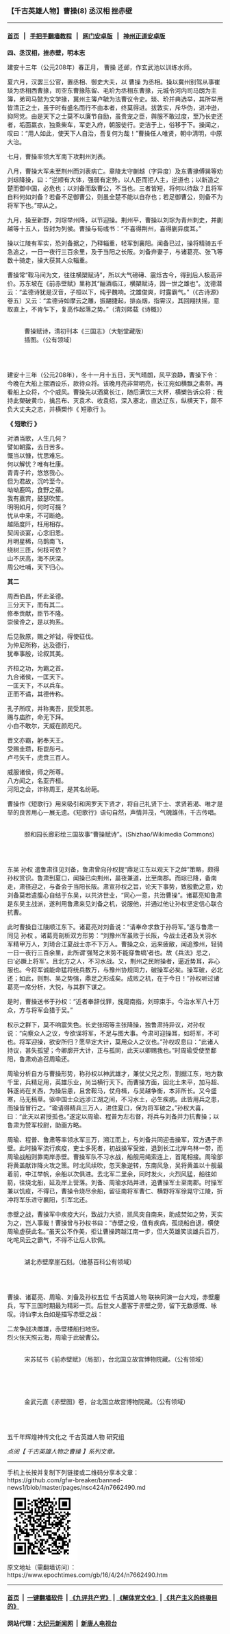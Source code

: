 ### 【千古英雄人物】曹操(8) 丞汉相 挫赤壁
------------------------

#### [首页](https://github.com/gfw-breaker/banned-news1/blob/master/README.md) &nbsp;&nbsp;|&nbsp;&nbsp; [手把手翻墙教程](https://github.com/gfw-breaker/guides/wiki) &nbsp;&nbsp;|&nbsp;&nbsp; [网门安卓版](https://github.com/oGate2/oGate) &nbsp;&nbsp;|&nbsp;&nbsp; [神州正道安卓版](https://github.com/SzzdOgate/update) 



<div><p>
 <strong>
  四、丞汉相，挫赤壁，明本志
 </strong>
</p>
<p>
 建安十三年（公元208年）春正月，
 <ok href="https://www.epochtimes.com/gb/tag/%E6%9B%B9%E6%93%8D.html">
  曹操
 </ok>
 还邺，作玄武池以训练水师。
</p>
<p>
 夏六月，汉罢三公官，置丞相、御史大夫，以
 <ok href="https://www.epochtimes.com/gb/tag/%E6%9B%B9%E6%93%8D.html">
  曹操
 </ok>
 为丞相。操以冀州别驾从事崔琰为丞相西曹掾，司空东曹掾陈留、毛玠为丞相东曹掾，元城令河内司马朗为主簿，弟司马懿为文学掾，冀州主簿卢毓为法曹议令史。琰、玠并典选举，其所举用皆清正之士，虽于时有盛名而行不由本者，终莫得进。拔敦实，斥华伪，进冲逊，抑阿党。由是天下之士莫不以廉节自励，虽贵宠之臣，舆服不敢过度，至乃长吏还者，垢面羸衣，独乘柴车，军吏入府，朝服徒行。吏洁于上，俗移于下。操闻之，叹曰：“用人如此，使天下人自治，吾复何为哉！”曹操任人唯贤，朝中清明，中原大治。
</p>
<p>
 七月，曹操率领大军南下攻荆州刘表。
</p>
<p>
 八月，曹操大军未至荆州而刘表病亡。章陵太守蒯越（字异度）及东曹掾傅巽等劝刘琮降操，曰：“逆顺有大体，强弱有定势。以人臣而拒人主，逆道也；以新造之楚而御中国，必危也；以刘备而敌曹公，不当也。三者皆短，将何以待敌？且将军自料何如刘备？若备不足御曹公，则虽全楚不能以自存也；若足御曹公，则备不为将军下也。”琮从之。
</p>
<p>
 九月，操至新野，刘琮举州降，以节迎操。荆州平，曹操以刘琮为青州刺史，并蒯越等十五人，皆封为列侯。曹操与荀彧书：“不喜得荆州，喜得蒯异度耳。”
</p>
<p>
 操以江陵有军实，恐刘备据之，乃释辎重，轻军到襄阳。闻备已过，操将精骑五千急追之，一日一夜行三百余里，及于当阳之长阪。刘备弃妻子，与诸葛亮、张飞等数十骑走，操大获其人众辎重。
</p>
<p>
 曹操常“鞍马间为文，往往横槊赋诗”，所以大气磅礡、震烁古今，得到后人极高评价。苏东坡在《前赤壁赋》里称其“酾酒临江，横槊赋诗，固一世之雄也”。沈德潜云：“孟德诗犹是汉音，子桓以下，纯乎魏响。沈雄俊爽，时露霸气。”（《古诗源》卷五）又云：“孟德诗如摩云之雕，振翮捷起，排焱烟，指霄汉，其回翔扶摇，意取直上，不肯乍下，复高作起落之势。”（清刘熙载《诗概》）
</p>
<figure class="wp-caption aligncenter" id="attachment_7697788" style="width: 300px">
 <ok href="https://i.epochtimes.com/assets/uploads/2016/04/1604181724522669.jpg">
  <img alt="" class="wp-image-7697788 size-small" src="https://i.epochtimes.com/assets/uploads/2016/04/1604181724522669-300x484.jpg"/>
 </ok>
 <br/><figcaption class="wp-caption-text">
  曹操赋诗，清初刊本《三国志》（大魁堂藏版）插图。（公有领域）
 </figcaption><br/>
</figure><br/>
<p>
</p>
<p>
 建安十三年（公元208年），冬十一月十五日，天气晴朗，风平浪静，曹操下令：今晚在大船上摆酒设乐，款待众将。该晚月亮非常明亮，长江宛如横飘之素带。再看船上众将，个个威风。曹操先以酒奠长江，随后满饮三大杯，横槊告诉众将：我持此槊破黄巾，擒吕布、灭袁术、收袁绍，深入塞北，直达辽东，纵横天下，颇不负大丈夫之志，并横槊作《
 <ok href="https://www.epochtimes.com/gb/tag/%E7%9F%AD%E6%AD%8C%E8%A1%8C.html">
  短歌行
 </ok>
 》。
</p>
<p>
 <strong>
  《
  <ok href="https://www.epochtimes.com/gb/tag/%E7%9F%AD%E6%AD%8C%E8%A1%8C.html">
   短歌行
  </ok>
  》
 </strong>
</p>
<p>
 对酒当歌，人生几何？
 <br/>
 譬如朝露，去日苦多。
 <br/>
 慨当以慷，忧思难忘。
 <br/>
 何以解忧？唯有杜康。
 <br/>
 青青子衿，悠悠我心。
 <br/>
 但为君故，沉吟至今。
 <br/>
 呦呦鹿鸣，食野之蘋。
 <br/>
 我有嘉宾，鼓瑟吹笙。
 <br/>
 明明如月，何时可掇？
 <br/>
 忧从中来，不可断绝。
 <br/>
 越陌度阡，枉用相存。
 <br/>
 契阔谈宴，心念旧恩。
 <br/>
 月明星稀，乌鹊南飞，
 <br/>
 绕树三匝，何枝可依？
 <br/>
 山不厌高，海不厌深。
 <br/>
 周公吐哺，天下归心。
</p>
<p>
 <strong>
  其二
 </strong>
</p>
<p>
 周西伯昌，怀此圣德。
 <br/>
 三分天下，而有其二。
 <br/>
 修奉贡献，臣节不隆。
 <br/>
 崇侯谗之，是以拘系。
</p>
<p>
 后见赦原，赐之斧钺，得使征伐。
 <br/>
 为仲尼所称，达及德行，
 <br/>
 犹奉事殷，论叙其美。
</p>
<p>
 齐桓之功，为霸之首。
 <br/>
 九合诸侯，一匡天下。
 <br/>
 一匡天下，不以兵车。
 <br/>
 正而不谲，其德传称。
</p>
<p>
 孔子所叹，并称夷吾，民受其恩。
 <br/>
 赐与庙胙，命无下拜。
 <br/>
 小白不敢尔，天威在颜咫尺。
</p>
<p>
 晋文亦霸，躬奉天王。
 <br/>
 受赐圭瓒，秬鬯彤弓。
 <br/>
 卢弓矢千，虎贲三百人。
</p>
<p>
 威服诸侯，师之所尊。
 <br/>
 八方闻之，名亚齐桓。
 <br/>
 河阳之会，诈称周王，是其名纷葩。
</p>
<p>
 曹操作《短歌行》用来吸引和网罗天下贤才，将自己礼贤下士、求贤若渴、唯才是举的良苦用心一展无遗。《短歌行》语句自然，声情并茂，气魄雄伟，千古传唱。
</p>
<figure class="wp-caption aligncenter" id="attachment_7698594" style="width: 450px">
 <ok href="https://i.epochtimes.com/assets/uploads/2016/04/1604181651162669.jpg">
  <img alt="" class="wp-image-7698594 size-medium" src="https://i.epochtimes.com/assets/uploads/2016/04/1604181651162669-450x195.jpg"/>
 </ok>
 <br/><figcaption class="wp-caption-text">
  颐和园长廊彩绘三国故事“曹操赋诗”。(Shizhao/Wikimedia Commons)
 </figcaption><br/>
</figure><br/>
<p>
</p>
<p>
 东吴
 <ok href="https://www.epochtimes.com/gb/tag/%E5%AD%99%E6%9D%83.html">
  孙权
 </ok>
 遣鲁肃往见刘备，鲁肃曾向孙权提“鼎足江东以观天下之衅”策略，颇得孙权赏识。鲁肃到夏口，闻操已向荆州，晨夜兼道，比至南郡。而琮已降，备南走，肃径迎之，与备会于当阳长阪。肃宣孙权之旨，论天下事势，致殷勤之意，劝刘备莫若遣腹心自结于东吴，以共济世业，“同心一意，共治曹操”。诸葛亮知鲁肃是东吴主战派，遂利用鲁肃来见刘备之机，说服他，并通过他让孙权坚定信心联合抗曹。
</p>
<p>
 此时曹操自江陵顺江东下。诸葛亮对刘备说：“请奉命求救于孙将军。”遂与鲁肃一同见
 <ok href="https://www.epochtimes.com/gb/tag/%E5%AD%99%E6%9D%83.html">
  孙权
 </ok>
 。诸葛亮剖析双方形势：“刘豫州军虽败于长阪，今战士还者及关羽水军精甲万人，刘琦合江夏战士亦不下万人。曹操之众，远来疲敝，闻追豫州，轻骑一日一夜行三百余里，此所谓‘强弩之末势不能穿鲁缟’者也。故《兵法》忌之，曰‘必蹶上将军’。且北方之人，不习水战。又，荆州之民附操者，逼近势耳，非心服也。今将军诚能命猛将统兵数万，与豫州协规同力，破操军必矣。操军破，必北还；如此，则荆、吴之势强，鼎足之形成矣。成败之机，在于今日！”孙权听过诸葛亮一席分析，大悦，与其群下谋之。
</p>
<p>
 是时，曹操送书于孙权：“近者奉辞伐罪，旄麾南指，刘琮束手。今治水军八十万众，方与将军会猎于吴。”
</p>
<p>
 权示之群下，莫不响震失色。长史张昭等主张降操，独鲁肃持异议，对孙权说：“向察众人之议，专欲误将军，不足与图大事。今肃可迎操耳，如将军，不可也。将军迎操，欲安所归？愿早定大计，莫用众人之议也。”孙权叹息曰：“此诸人持议，甚失孤望；今卿廓开大计，正与孤同，此天以卿赐我也。”时周瑜受使至鄱阳，鲁肃劝追召周瑜还。
</p>
<p>
 周瑜分析自方与曹操形势，称孙权以神武雄才，兼仗父兄之烈，割据江东，地方数千里，兵精足用，英雄乐业，尚当横行天下。而曹操方面，因北土未平，加马超、韩遂尚在关西，为操后患，且舍鞍马，仗舟楫，与吴越争衡，本非所长。又今盛寒，马无稿草。驱中国士众远涉江湖之间，不习水土，必生疾病。此皆用兵之患，而操皆冒行之。“瑜请得精兵三万人，进住夏口，保为将军破之。”孙权大喜，曰：“此天以君授孤也。”遂定以周瑜、程普为左右督，将兵与刘备并力抗曹操；以鲁肃为赞军校尉，助画方略。
</p>
<p>
 周瑜、程普、鲁肃等率领水军三万，溯江而上，与刘备共同迎击操军，双方遇于赤壁。此时操军流行疾疫，吏士多死者，初战操军受挫，退到长江北岸乌林一带，而周瑜战船则靠南岸赤壁。曹操军队不习水战，船舰用绳索连上，首尾相接。周瑜部将黄盖献诈降火攻之策。时北风续吹，忽天象逆转，东南风急，吴将黄盖以十舰最着前，中江举帆，余船以次俱进。去北军二里余，同时发火，火烈风猛，船往如箭，往烧北船，延及岸上营落。刘备、周瑜水陆并进，追曹操军士至南郡。时操军兼以饥疫，不得已，曹操令烧尽余船，留征南将军曹仁、横野将军徐晃守江陵，折冲将军乐进守襄阳，引军北还。
</p>
<p>
 赤壁之战，曹操军中疾疫大兴，致战力大损，凯风突自南来，助成焚如之势，天实为之，岂人事哉！曹操曾与孙权书曰：“赤壁之役，值有疾病，孤烧船自退，横使周瑜虚获此名。”虽天公不作美，拒让曹操跨越江南一步，但大英雄笑谈雄兵百万，叱咤风云之霸气，不得不让后人钦佩。
</p>
<figure class="wp-caption aligncenter" id="attachment_7699077" style="width: 450px">
 <ok href="https://i.epochtimes.com/assets/uploads/2016/04/1604181752162669.jpg">
  <img alt="" class="wp-image-7699077 size-medium" src="https://i.epochtimes.com/assets/uploads/2016/04/1604181752162669-450x378.jpg"/>
 </ok>
 <br/><figcaption class="wp-caption-text">
  湖北赤壁摩崖石刻。（维基百科公有领域）
 </figcaption><br/>
</figure><br/>
<p>
</p>
<p>
 曹操、诸葛亮、周瑜、刘备及孙权五位
 <ok href="https://www.epochtimes.com/gb/tag/%E5%8D%83%E5%8F%A4%E8%8B%B1%E9%9B%84%E4%BA%BA%E7%89%A9.html">
  千古英雄人物
 </ok>
 联袂同演一台大戏，赤壁鏖兵，写下三国时期最为精彩一页。后世文人墨客于赤壁之旁，留下无数感慨、咏叹。诗仙李太白如是描写赤壁之战：
</p>
<p>
 二龙争战决雌雄，赤壁楼船扫地空。
 <br/>
 烈火张天照云海，周瑜于此破曹公。
</p>
<p>
</p>
<figure class="wp-caption aligncenter" id="attachment_7699252" style="width: 600px">
 <ok href="https://i.epochtimes.com/assets/uploads/2016/04/1604181734452669.jpg">
  <img alt="" class="wp-image-7699252 size-large" src="https://i.epochtimes.com/assets/uploads/2016/04/1604181734452669-600x241.jpg"/>
 </ok>
 <br/><figcaption class="wp-caption-text">
  宋苏轼书《前赤壁赋》（局部），台北国立故宫博物院藏。（公有领域）
 </figcaption><br/>
</figure><br/>
<figure class="wp-caption aligncenter" id="attachment_7699172" style="width: 600px">
 <ok href="https://i.epochtimes.com/assets/uploads/2016/04/1604181651412669.jpg">
  <img alt="" class="wp-image-7699172 size-large" src="https://i.epochtimes.com/assets/uploads/2016/04/1604181651412669-600x181.jpg"/>
 </ok>
 <br/><figcaption class="wp-caption-text">
  金武元直《赤壁图》卷，台北国立故宫博物院藏。（公有领域）
 </figcaption><br/>
</figure><br/>
<p>
</p>
<p>
 五千年辉煌神传文化之
 <ok href="https://www.epochtimes.com/gb/tag/%E5%8D%83%E5%8F%A4%E8%8B%B1%E9%9B%84%E4%BA%BA%E7%89%A9.html">
  千古英雄人物
 </ok>
 研究组
</p>
<p>
 <em>
  点阅【
  <ok href="https://www.epochtimes.com/gb/tag/千古英雄人物之曹操.html" rel="noopener noreferrer" target="_blank">
   千古英雄人物之曹操
  </ok>
  】系列文章。
 </em>
</p>
</div>
<hr/>
手机上长按并复制下列链接或二维码分享本文章：<br/>
https://github.com/gfw-breaker/banned-news1/blob/master/pages/nsc424/n7662490.md <br/>
<a href='https://github.com/gfw-breaker/banned-news1/blob/master/pages/nsc424/n7662490.md'><img src='https://github.com/gfw-breaker/banned-news1/blob/master/pages/nsc424/n7662490.md.png'/></a> <br/>
原文地址（需翻墙访问）：https://www.epochtimes.com/gb/16/4/24/n7662490.htm


------------------------
#### [首页](https://github.com/gfw-breaker/banned-news1/blob/master/README.md) &nbsp;|&nbsp; [一键翻墙软件](https://github.com/gfw-breaker/nogfw/blob/master/README.md) &nbsp;| [《九评共产党》](https://github.com/gfw-breaker/9ping.md/blob/master/README.md#九评之一评共产党是什么) | [《解体党文化》](https://github.com/gfw-breaker/jtdwh.md/blob/master/README.md) | [《共产主义的终极目的》](https://github.com/gfw-breaker/gczydzjmd.md/blob/master/README.md)

#### 网站代理：[大纪元新闻网](http://95.179.234.186:10080/gb/) &nbsp;|&nbsp; [新唐人电视台](http://95.179.234.186:8808/gb/)


<img src='http://gfw-breaker.win/banned-news1/pages/nsc424/n7662490.md' width='0px' height='0px'/>